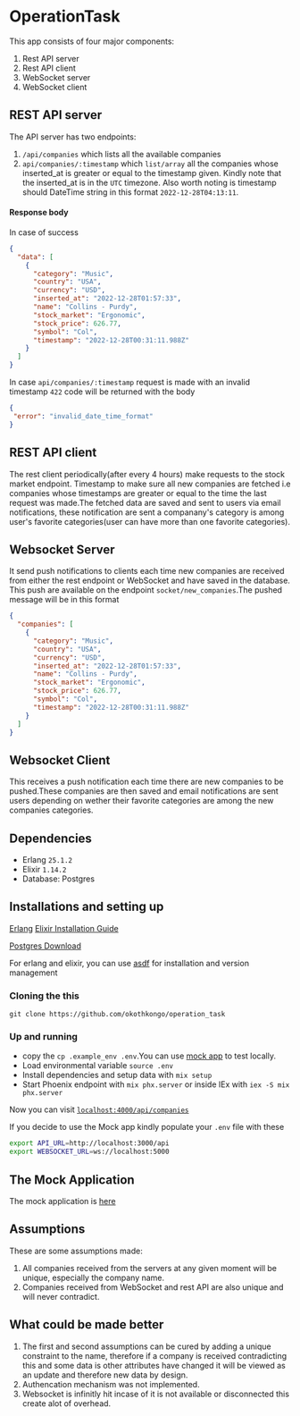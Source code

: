 # OperationTask
This app consists of four major components:
1. Rest API server
2. Rest API client
3. WebSocket server
4. WebSocket client

## REST API server

The API server has two endpoints:

1. `/api/companies` which lists all the available companies
2. `api/companies/:timestamp` which `list/array` all the companies whose inserted_at is greater or equal to the timestamp given. Kindly note that the inserted_at is in the `UTC` timezone. Also worth noting is timestamp should DateTime string in this format `2022-12-28T04:13:11`.

####  Response body 
In case of success
```json
{
  "data": [
    {
      "category": "Music",
      "country": "USA",
      "currency": "USD",
      "inserted_at": "2022-12-28T01:57:33",
      "name": "Collins - Purdy",
      "stock_market": "Ergonomic",
      "stock_price": 626.77,
      "symbol": "Col",
      "timestamp": "2022-12-28T00:31:11.988Z"
    }
  ]
}
```

In case `api/companies/:timestamp` request is made with an invalid timestamp `422` code will be returned with the body
 ```json
 {
  "error": "invalid_date_time_format"
}
 ```

## REST API client

The rest client periodically(after every 4 hours) make requests to the stock market endpoint. Timestamp to make sure all new companies are fetched i.e companies whose timestamps are greater or equal to the time the last request was made.The fetched data are saved and sent to users via email notifications, these notification are sent a companany's category is among user's favorite categories(user can have more than one favorite categories).


## Websocket Server
It  send push notifications to clients each time new companies are received from either the rest endpoint or WebSocket and have saved in the database.
This push are available on the endpoint  `socket/new_companies`.The pushed message will be in this format

```json
{
  "companies": [
    {
      "category": "Music",
      "country": "USA",
      "currency": "USD",
      "inserted_at": "2022-12-28T01:57:33",
      "name": "Collins - Purdy",
      "stock_market": "Ergonomic",
      "stock_price": 626.77,
      "symbol": "Col",
      "timestamp": "2022-12-28T00:31:11.988Z"
    }
  ]
}
```

##  Websocket Client
This receives a push notification each time there are new companies to be pushed.These companies are then saved and email notifications are sent users depending on wether their favorite categories are among the new companies categories.

## Dependencies
- Erlang `25.1.2`
- Elixir  `1.14.2`
- Database: Postgres

## Installations and setting up

[Erlang](https://www.erlang.org/downloads)
[Elixir Installation Guide](https://elixir-lang.org/install.html)

[Postgres Download](https://www.postgresql.org/download/)

For erlang and elixir, you can use [asdf](https://asdf-vm.com/guide/getting-started.html) for installation and version management

 ### Cloning the this 

`git clone https://github.com/okothkongo/operation_task`

### Up and running 

  * copy the `cp .example_env .env`.You can use [mock app](https://github.com/okothkongo/mock_stock_provider_and_client) to test locally.
  * Load environmental variable `source .env`
  * Install dependencies and setup data with `mix setup` 
  * Start Phoenix endpoint with `mix phx.server` or inside IEx with `iex -S mix phx.server`

Now you can visit [`localhost:4000/api/companies`](http://localhost:4000/api/companies) 

If you decide to use the Mock app kindly populate your `.env` file with these
```bash
export API_URL=http://localhost:3000/api
export WEBSOCKET_URL=ws://localhost:5000
```
## The Mock Application
The mock application is [here](https://github.com/okothkongo/mock_stock_provider_and_client)

## Assumptions
These are some assumptions made:
1. All companies received from the servers at any given moment will be unique, especially the company name.
2. Companies received from WebSocket and rest API are also unique and will never contradict.

## What could be made better
1. The first and second assumptions can be cured by adding a unique constraint to the name, therefore if a company is received contradicting this and some data is other attributes have changed it will be viewed as an update and therefore new data by design.
2. Authencation mechanism was not implemented.
3. Websocket is infinitly hit incase of it is not available or disconnected this create alot of overhead.
